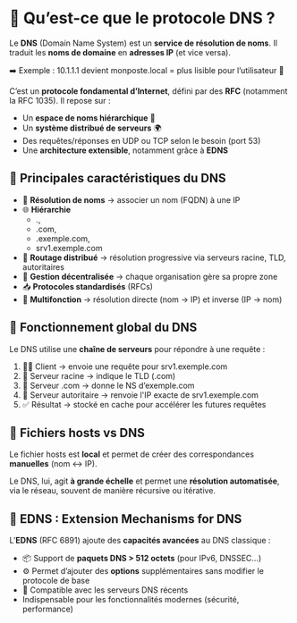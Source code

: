 # **📌 Qu’est-ce que le protocole DNS ?**

Le **DNS** (Domain Name System) est un **service de résolution de noms**. Il traduit les **noms de domaine** en **adresses IP** (et vice versa).

➡️ Exemple : 10.1.1.1 devient monposte.local = plus lisible pour l’utilisateur 🧠

C’est un **protocole fondamental d’Internet**, défini par des **RFC** (notamment la RFC 1035). Il repose sur :

- Un **espace de noms hiérarchique** 🌳
- Un **système distribué de serveurs** 🌍
- Des requêtes/réponses en UDP ou TCP selon le besoin (port 53)
- Une **architecture extensible**, notamment grâce à **EDNS**



## **🧬 Principales caractéristiques du DNS**

- 🧭 **Résolution de noms** → associer un nom (FQDN) à une IP
- 🌐 **Hiérarchie**
  - .,
  - .com,
  - .exemple.com,
  - srv1.exemple.com
- 🔁 **Routage distribué** → résolution progressive via serveurs racine, TLD, autoritaires
- 🧱 **Gestion décentralisée** → chaque organisation gère sa propre zone
- 📥 **Protocoles standardisés** (RFCs)
- 📡 **Multifonction** → résolution directe (nom → IP) et inverse (IP → nom)



## **🚀 Fonctionnement global du DNS**

Le DNS utilise une **chaîne de serveurs** pour répondre à une requête :

1.  🧑‍💻 Client → envoie une requête pour srv1.exemple.com
2.  📍 Serveur racine → indique le TLD (.com)
3.  🧭 Serveur .com → donne le NS d’exemple.com
4.  🏢 Serveur autoritaire → renvoie l'IP exacte de srv1.exemple.com
5.  ✅ Résultat → stocké en cache pour accélérer les futures requêtes



## **🧰 Fichiers hosts vs DNS**

Le fichier hosts est **local** et permet de créer des correspondances **manuelles** (nom ↔ IP).

Le DNS, lui, agit **à grande échelle** et permet une **résolution automatisée**, via le réseau, souvent de manière récursive ou itérative.



## **🧠 EDNS : Extension Mechanisms for DNS**

L’**EDNS** (RFC 6891) ajoute des **capacités avancées** au DNS classique :

- 📦 Support de **paquets DNS > 512 octets** (pour IPv6, DNSSEC…)
- ⚙️ Permet d’ajouter des **options** supplémentaires sans modifier le protocole de base
- 🔄 Compatible avec les serveurs DNS récents
- Indispensable pour les fonctionnalités modernes (sécurité, performance)


